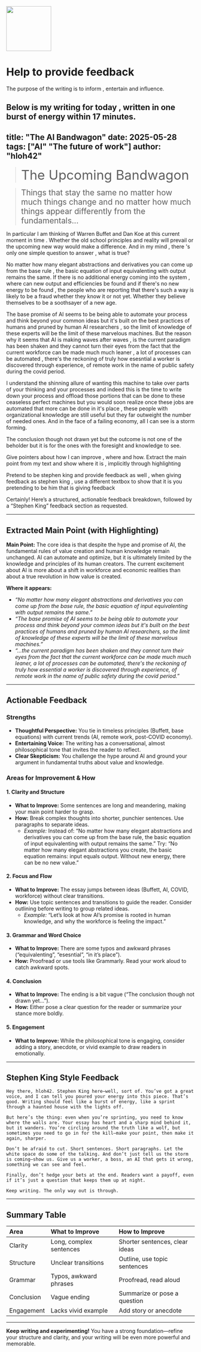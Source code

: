 <img src="https://r2cdn.perplexity.ai/pplx-full-logo-primary-dark%402x.png" class="logo" width="120"/>

# Help to provide feedback

The purpose of the writing is to inform , entertain and influence.

Below is my writing for today , written in one burst of energy within 17 minutes.
---
title: "The AI Bandwagon"
date: 2025-05-28
tags: ["AI" "The future of work"]
author: "hloh42"
---

> <span style="font-size:2.5em;">The Upcoming Bandwagon</span>

><span style="font-size:1.5em;">Things that stay the same no matter how much things change and no matter how much things appear differently from the fundamentals...</span>

In particular I am thinking of Warren Buffet and Dan Koe at this current moment in time . Whether the old school principles and reality will prevail or the upcoming new way would make a difference. And in my mind , there 's only one simple question to answer , what is true?

No matter how many elegant abstractions and derivatives you can come up from the base rule , the basic equation of input equivalenting with output remains the same. If there is no additional energy coming into the system , where can new output and efficiencies be found and if there's no new energy to be found , the people who are reporting that there's such a way is likely to be a fraud whether they know it or not yet. Whether they believe themselves to be a soothsayer of a new age.

The base promise of AI seems to be being able to automate your process and think beyond your common ideas but it's built on the best practices of humans and pruned by human AI researchers , so the limit of knowledge of these experts will be the limit of these marvelous machines. But the reason why it seems that AI is making waves after waves , is the current paradigm has been shaken and they cannot turn their eyes from the fact that the current workforce can be made much much leaner , a lot of processes can be automated , there's the reckoning of truly how esesntial a worker is discovered through experience, of remote work in the name of public safety during the covid period.

I understand the shinning allure of wanting this machine to take over parts of your thinking and your processes and indeed this is the time to write down your process and offload those portions that can be done to these ceaseless perfect machines but you would soon realize once these jobs are automated that more can be done in it's place , these people with organizational knowledge are still useful but they far outweight the number of needed ones. And in the face of a failing economy, all I can see is a storm forming.

The conclusion though not drawn yet but the outcome is not one of the beholder but it is for the ones with the foresight and knowledge to see.

Give pointers about how I can improve , where and how.
Extract the main point from my text and show where it is , implicitly through highlighting

Pretend to be stephen king and provide feedback as well , when giving feedback as stephen king , use a different textbox to show that it is you pretending to be him that is giving feedback

Certainly! Here’s a structured, actionable feedback breakdown, followed by a “Stephen King” feedback section as requested.

---

## **Extracted Main Point (with Highlighting)**

**Main Point:**
The core idea is that despite the hype and promise of AI, the fundamental rules of value creation and human knowledge remain unchanged. AI can automate and optimize, but it is ultimately limited by the knowledge and principles of its human creators. The current excitement about AI is more about a shift in workforce and economic realities than about a true revolution in how value is created.

**Where it appears:**

- *“No matter how many elegant abstractions and derivatives you can come up from the base rule, the basic equation of input equivalenting with output remains the same.”*
- *“The base promise of AI seems to be being able to automate your process and think beyond your common ideas but it's built on the best practices of humans and pruned by human AI researchers, so the limit of knowledge of these experts will be the limit of these marvelous machines.”*
- *“...the current paradigm has been shaken and they cannot turn their eyes from the fact that the current workforce can be made much much leaner, a lot of processes can be automated, there's the reckoning of truly how essential a worker is discovered through experience, of remote work in the name of public safety during the covid period.”*

---

## **Actionable Feedback**

### **Strengths**

- **Thoughtful Perspective:** You tie in timeless principles (Buffett, base equations) with current trends (AI, remote work, post-COVID economy).
- **Entertaining Voice:** The writing has a conversational, almost philosophical tone that invites the reader to reflect.
- **Clear Skepticism:** You challenge the hype around AI and ground your argument in fundamental truths about value and knowledge.


### **Areas for Improvement \& How**

#### 1. **Clarity and Structure**

- **What to Improve:** Some sentences are long and meandering, making your main point harder to grasp.
- **How:** Break complex thoughts into shorter, punchier sentences. Use paragraphs to separate ideas.
    - *Example:*
Instead of:
“No matter how many elegant abstractions and derivatives you can come up from the base rule, the basic equation of input equivalenting with output remains the same.”
Try:
“No matter how many elegant abstractions you create, the basic equation remains: input equals output. Without new energy, there can be no new value.”


#### 2. **Focus and Flow**

- **What to Improve:** The essay jumps between ideas (Buffett, AI, COVID, workforce) without clear transitions.
- **How:** Use topic sentences and transitions to guide the reader. Consider outlining before writing to group related ideas.
    - *Example:*
“Let’s look at how AI’s promise is rooted in human knowledge, and why the workforce is feeling the impact.”


#### 3. **Grammar and Word Choice**

- **What to Improve:** There are some typos and awkward phrases (“equivalenting”, “esesntial”, “in it’s place”).
- **How:** Proofread or use tools like Grammarly. Read your work aloud to catch awkward spots.


#### 4. **Conclusion**

- **What to Improve:** The ending is a bit vague (“The conclusion though not drawn yet…”).
- **How:** Either pose a clear question for the reader or summarize your stance more boldly.


#### 5. **Engagement**

- **What to Improve:** While the philosophical tone is engaging, consider adding a story, anecdote, or vivid example to draw readers in emotionally.

---

## **Stephen King Style Feedback**

```
Hey there, hloh42. Stephen King here—well, sort of. You’ve got a great voice, and I can tell you poured your energy into this piece. That’s good. Writing should feel like a burst of energy, like a sprint through a haunted house with the lights off.

But here’s the thing: even when you’re sprinting, you need to know where the walls are. Your essay has heart and a sharp mind behind it, but it wanders. You’re circling around the truth like a wolf, but sometimes you need to go in for the kill—make your point, then make it again, sharper.

Don’t be afraid to cut. Short sentences. Short paragraphs. Let the white space do some of the talking. And don’t just tell us the storm is coming—show us. Give us a worker, a boss, an AI that gets it wrong, something we can see and feel.

Finally, don’t hedge your bets at the end. Readers want a payoff, even if it’s just a question that keeps them up at night.

Keep writing. The only way out is through.
```


---

## **Summary Table**

| Area | What to Improve | How to Improve |
| :-- | :-- | :-- |
| Clarity | Long, complex sentences | Shorter sentences, clear ideas |
| Structure | Unclear transitions | Outline, use topic sentences |
| Grammar | Typos, awkward phrases | Proofread, read aloud |
| Conclusion | Vague ending | Summarize or pose a question |
| Engagement | Lacks vivid example | Add story or anecdote |


---

**Keep writing and experimenting!**
You have a strong foundation—refine your structure and clarity, and your writing will be even more powerful and memorable.

